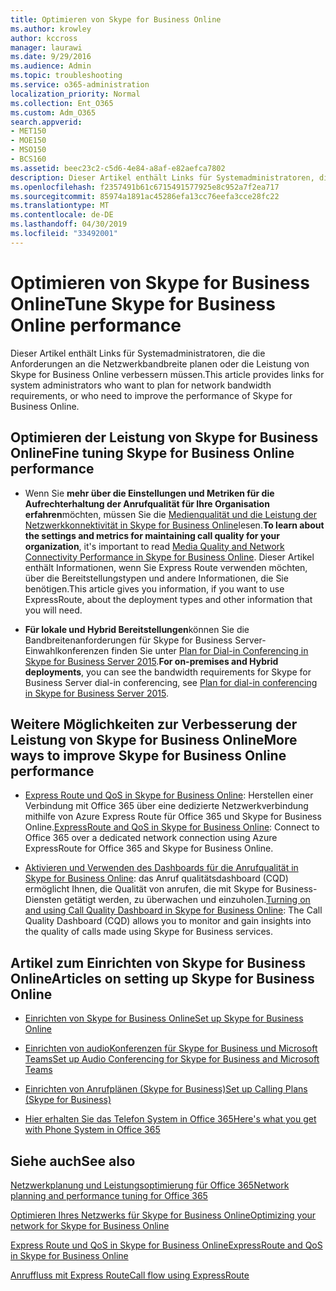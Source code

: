```yaml
---
title: Optimieren von Skype for Business Online
ms.author: krowley
author: kccross
manager: laurawi
ms.date: 9/29/2016
ms.audience: Admin
ms.topic: troubleshooting
ms.service: o365-administration
localization_priority: Normal
ms.collection: Ent_O365
ms.custom: Adm_O365
search.appverid:
- MET150
- MOE150
- MSO150
- BCS160
ms.assetid: beec23c2-c5d6-4e84-a8af-e82aefca7802
description: Dieser Artikel enthält Links für Systemadministratoren, die die Anforderungen an die Netzwerkbandbreite planen oder die Leistung von Skype for Business Online verbessern müssen.
ms.openlocfilehash: f2357491b61c6715491577925e8c952a7f2ea717
ms.sourcegitcommit: 85974a1891ac45286efa13cc76eefa3cce28fc22
ms.translationtype: MT
ms.contentlocale: de-DE
ms.lasthandoff: 04/30/2019
ms.locfileid: "33492001"
---
```

# <a name="tune-skype-for-business-online-performance"></a><span data-ttu-id="59033-103">Optimieren von Skype for Business Online</span><span class="sxs-lookup"><span data-stu-id="59033-103">Tune Skype for Business Online performance</span></span>

<span data-ttu-id="59033-104">Dieser Artikel enthält Links für Systemadministratoren, die die Anforderungen an die Netzwerkbandbreite planen oder die Leistung von Skype for Business Online verbessern müssen.</span><span class="sxs-lookup"><span data-stu-id="59033-104">This article provides links for system administrators who want to plan for network bandwidth requirements, or who need to improve the performance of Skype for Business Online.</span></span> 
  
## <a name="fine-tuning-skype-for-business-online-performance"></a><span data-ttu-id="59033-105">Optimieren der Leistung von Skype for Business Online</span><span class="sxs-lookup"><span data-stu-id="59033-105">Fine tuning Skype for Business Online performance</span></span>

- <span data-ttu-id="59033-106">Wenn Sie **mehr über die Einstellungen und Metriken für die Aufrechterhaltung der Anrufqualität für Ihre Organisation erfahren**möchten, müssen Sie die [Medienqualität und die Leistung der Netzwerkkonnektivität in Skype for Business Online](https://docs.microsoft.com/skypeforbusiness/optimizing-your-network/media-quality-and-network-connectivity-performance)lesen.</span><span class="sxs-lookup"><span data-stu-id="59033-106">**To learn about the settings and metrics for maintaining call quality for your organization**, it's important to read [Media Quality and Network Connectivity Performance in Skype for Business Online](https://docs.microsoft.com/skypeforbusiness/optimizing-your-network/media-quality-and-network-connectivity-performance).</span></span> <span data-ttu-id="59033-107">Dieser Artikel enthält Informationen, wenn Sie Express Route verwenden möchten, über die Bereitstellungstypen und andere Informationen, die Sie benötigen.</span><span class="sxs-lookup"><span data-stu-id="59033-107">This article gives you information, if you want to use ExpressRoute, about the deployment types and other information that you will need.</span></span>
    
- <span data-ttu-id="59033-108">**Für lokale und Hybrid Bereitstellungen**können Sie die Bandbreitenanforderungen für Skype for Business Server-Einwahlkonferenzen finden Sie unter [Plan for Dial-in Conferencing in Skype for Business Server 2015](https://docs.microsoft.com/skypeforbusiness/plan-your-deployment/conferencing/dial-in-conferencing).</span><span class="sxs-lookup"><span data-stu-id="59033-108">**For on-premises and Hybrid deployments**, you can see the bandwidth requirements for Skype for Business Server dial-in conferencing, see [Plan for dial-in conferencing in Skype for Business Server 2015](https://docs.microsoft.com/skypeforbusiness/plan-your-deployment/conferencing/dial-in-conferencing).</span></span>
    
## <a name="more-ways-to-improve-skype-for-business-online-performance"></a><span data-ttu-id="59033-109">Weitere Möglichkeiten zur Verbesserung der Leistung von Skype for Business Online</span><span class="sxs-lookup"><span data-stu-id="59033-109">More ways to improve Skype for Business Online performance</span></span>

- <span data-ttu-id="59033-110">[Express Route und QoS in Skype for Business Online](https://docs.microsoft.com/skypeforbusiness/optimizing-your-network/expressroute-and-qos-in-skype-for-business-online): Herstellen einer Verbindung mit Office 365 über eine dedizierte Netzwerkverbindung mithilfe von Azure Express Route für Office 365 und Skype for Business Online.</span><span class="sxs-lookup"><span data-stu-id="59033-110">[ExpressRoute and QoS in Skype for Business Online](https://docs.microsoft.com/skypeforbusiness/optimizing-your-network/expressroute-and-qos-in-skype-for-business-online): Connect to Office 365 over a dedicated network connection using Azure ExpressRoute for Office 365 and Skype for Business Online.</span></span> 
    
- <span data-ttu-id="59033-111">[Aktivieren und Verwenden des Dashboards für die Anrufqualität in Skype for Business Online](https://docs.microsoft.com/SkypeForBusiness/using-call-quality-in-your-organization/turning-on-and-using-call-quality-dashboard): das Anruf qualitätsdashboard (CQD) ermöglicht Ihnen, die Qualität von anrufen, die mit Skype for Business-Diensten getätigt werden, zu überwachen und einzuholen.</span><span class="sxs-lookup"><span data-stu-id="59033-111">[Turning on and using Call Quality Dashboard in Skype for Business Online](https://docs.microsoft.com/SkypeForBusiness/using-call-quality-in-your-organization/turning-on-and-using-call-quality-dashboard): The Call Quality Dashboard (CQD) allows you to monitor and gain insights into the quality of calls made using Skype for Business services.</span></span> 
    
## <a name="articles-on-setting-up-skype-for-business-online"></a><span data-ttu-id="59033-112">Artikel zum Einrichten von Skype for Business Online</span><span class="sxs-lookup"><span data-stu-id="59033-112">Articles on setting up Skype for Business Online</span></span>

- [<span data-ttu-id="59033-113">Einrichten von Skype for Business Online</span><span class="sxs-lookup"><span data-stu-id="59033-113">Set up Skype for Business Online</span></span>](https://docs.microsoft.com/skypeforbusiness/set-up-skype-for-business-online/set-up-skype-for-business-online)
    
- [<span data-ttu-id="59033-114">Einrichten von audioKonferenzen für Skype for Business und Microsoft Teams</span><span class="sxs-lookup"><span data-stu-id="59033-114">Set up Audio Conferencing for Skype for Business and Microsoft Teams</span></span>](https://docs.microsoft.com/skypeforbusiness/audio-conferencing-in-office-365/set-up-audio-conferencing)
    
- [<span data-ttu-id="59033-115">Einrichten von Anrufplänen (Skype for Business)</span><span class="sxs-lookup"><span data-stu-id="59033-115">Set up Calling Plans (Skype for Business)</span></span>](https://docs.microsoft.com/SkypeForBusiness/what-are-calling-plans-in-office-365/set-up-calling-plans)
    
- [<span data-ttu-id="59033-116">Hier erhalten Sie das Telefon System in Office 365</span><span class="sxs-lookup"><span data-stu-id="59033-116">Here's what you get with Phone System in Office 365</span></span>](https://docs.microsoft.com/skypeforbusiness/what-is-phone-system-in-office-365/here-s-what-you-get-with-phone-system)
    
## <a name="see-also"></a><span data-ttu-id="59033-117">Siehe auch</span><span class="sxs-lookup"><span data-stu-id="59033-117">See also</span></span>

[<span data-ttu-id="59033-118">Netzwerkplanung und Leistungsoptimierung für Office 365</span><span class="sxs-lookup"><span data-stu-id="59033-118">Network planning and performance tuning for Office 365</span></span>](network-planning-and-performance.md)
  
[<span data-ttu-id="59033-119">Optimieren Ihres Netzwerks für Skype for Business Online</span><span class="sxs-lookup"><span data-stu-id="59033-119">Optimizing your network for Skype for Business Online</span></span>](https://docs.microsoft.com/skypeforbusiness/optimizing-your-network/optimizing-your-network)
  
[<span data-ttu-id="59033-120">Express Route und QoS in Skype for Business Online</span><span class="sxs-lookup"><span data-stu-id="59033-120">ExpressRoute and QoS in Skype for Business Online</span></span>](https://docs.microsoft.com/skypeforbusiness/optimizing-your-network/expressroute-and-qos-in-skype-for-business-online)
  
[<span data-ttu-id="59033-121">Anruffluss mit Express Route</span><span class="sxs-lookup"><span data-stu-id="59033-121">Call flow using ExpressRoute</span></span>](https://docs.microsoft.com/skypeforbusiness/optimizing-your-network/call-flow-using-expressroute)

